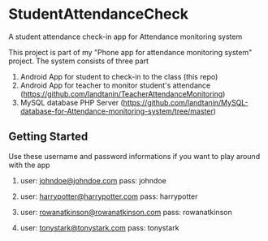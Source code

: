 # StudentAttendanceCheck
A student attendance check-in app for Attendance monitoring system

This project is part of my "Phone app for attendance monitoring system" project. The system consists of three part
1. Android App for student to check-in to the class (this repo)
2. Android App for teacher to monitor student's attendance (https://github.com/landtanin/TeacherAttendanceMonitoring)
3. MySQL database PHP Server (https://github.com/landtanin/MySQL-database-for-Attendance-monitoring-system/tree/master)

## Getting Started
Use these username and password informations if you want to play around with the app
1. user: johndoe@johndoe.com
   pass: johndoe

2. user: harrypotter@harrypotter.com
   pass: harrypotter

3. user: rowanatkinson@rowanatkinson.com
   pass: rowanatkinson

4. user: tonystark@tonystark.com
   pass: tonystark


 
